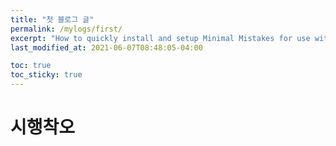 ```yaml
---
title: "첫 블로그 글"
permalink: /mylogs/first/
excerpt: "How to quickly install and setup Minimal Mistakes for use with GitHub Pages."
last_modified_at: 2021-06-07T08:48:05-04:00

toc: true
toc_sticky: true
---
```



# 시행착오